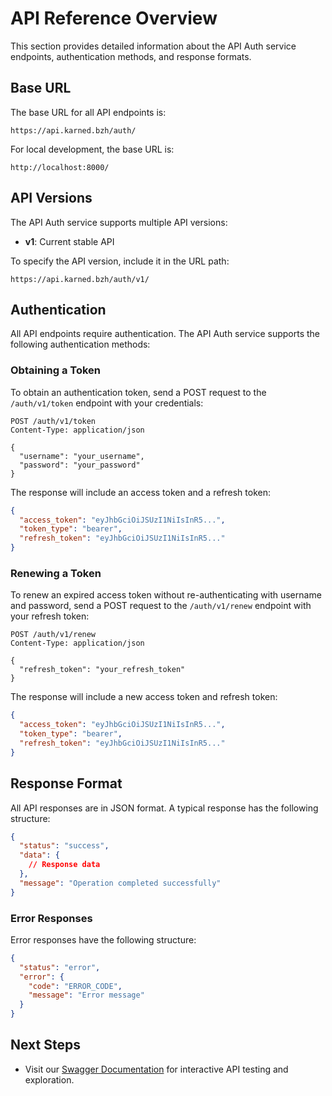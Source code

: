 # API Reference Overview

This section provides detailed information about the API Auth service endpoints, authentication methods, and response formats.

## Base URL

The base URL for all API endpoints is:

```
https://api.karned.bzh/auth/
```

For local development, the base URL is:

```
http://localhost:8000/
```

## API Versions

The API Auth service supports multiple API versions:

- **v1**: Current stable API

To specify the API version, include it in the URL path:

```
https://api.karned.bzh/auth/v1/
```

## Authentication

All API endpoints require authentication. The API Auth service supports the following authentication methods:

### Obtaining a Token

To obtain an authentication token, send a POST request to the `/auth/v1/token` endpoint with your credentials:

```
POST /auth/v1/token
Content-Type: application/json

{
  "username": "your_username",
  "password": "your_password"
}
```

The response will include an access token and a refresh token:

```json
{
  "access_token": "eyJhbGciOiJSUzI1NiIsInR5...",
  "token_type": "bearer",
  "refresh_token": "eyJhbGciOiJSUzI1NiIsInR5..."
}
```

### Renewing a Token

To renew an expired access token without re-authenticating with username and password, send a POST request to the `/auth/v1/renew` endpoint with your refresh token:

```
POST /auth/v1/renew
Content-Type: application/json

{
  "refresh_token": "your_refresh_token"
}
```

The response will include a new access token and refresh token:

```json
{
  "access_token": "eyJhbGciOiJSUzI1NiIsInR5...",
  "token_type": "bearer",
  "refresh_token": "eyJhbGciOiJSUzI1NiIsInR5..."
}
```

## Response Format

All API responses are in JSON format. A typical response has the following structure:

```json
{
  "status": "success",
  "data": {
    // Response data
  },
  "message": "Operation completed successfully"
}
```

### Error Responses

Error responses have the following structure:

```json
{
  "status": "error",
  "error": {
    "code": "ERROR_CODE",
    "message": "Error message"
  }
}
```

## Next Steps

- Visit our [Swagger Documentation](https://api.karned.bzh/auth/docs) for interactive API testing and exploration.

